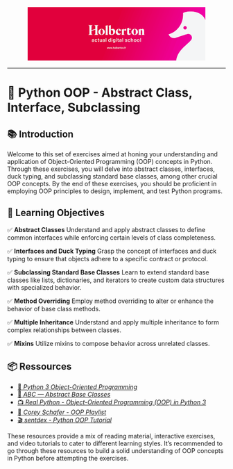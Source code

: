 <div align="center"><img src="https://github.com/ksyv/holbertonschool-web_front_end/blob/main/baniere_holberton.png"></div>

---

# 🐍 Python OOP - Abstract Class, Interface, Subclassing

## 📚 Introduction

Welcome to this set of exercises aimed at honing your understanding and application of Object-Oriented Programming (OOP) concepts in Python. Through these exercises, you will delve into abstract classes, interfaces, duck typing, and subclassing standard base classes, among other crucial OOP concepts. By the end of these exercises, you should be proficient in employing OOP principles to design, implement, and test Python programs.

## 🎯 Learning Objectives

✅ **Abstract Classes**
Understand and apply abstract classes to define common interfaces while enforcing certain levels of class completeness.

✅ **Interfaces and Duck Typing**
Grasp the concept of interfaces and duck typing to ensure that objects adhere to a specific contract or protocol.

✅ **Subclassing Standard Base Classes**
Learn to extend standard base classes like lists, dictionaries, and iterators to create custom data structures with specialized behavior.

✅ **Method Overriding**
Employ method overriding to alter or enhance the behavior of base class methods.

✅ **Multiple Inheritance**
Understand and apply multiple inheritance to form complex relationships between classes.

✅ **Mixins**
Utilize mixins to compose behavior across unrelated classes.

## 📦 Ressources

- [📖 *Python 3 Object-Oriented Programming*](https://docs.python.org/3/tutorial/classes.html)
- [📄 *ABC — Abstract Base Classes*](https://docs.python.org/3/library/abc.html)
- [📺 *Real Python - Object-Oriented Programming (OOP) in Python 3*](https://realpython.com/python3-object-oriented-programming/)
- [🎥 *Corey Schafer - OOP Playlist*](https://www.youtube.com/playlist?list=PL-osiE80TeTsqhIuOqKhwlXsIBIdSeYtc)
- [🎬 *sentdex - Python OOP Tutorial*](https://www.youtube.com/playlist?list=PLQVvvaa0QuDfhTF3Zfyzc_yD-Mq9iTp4G)

These resources provide a mix of reading material, interactive exercises, and video tutorials to cater to different learning styles. It’s recommended to go through these resources to build a solid understanding of OOP concepts in Python before attempting the exercises.
